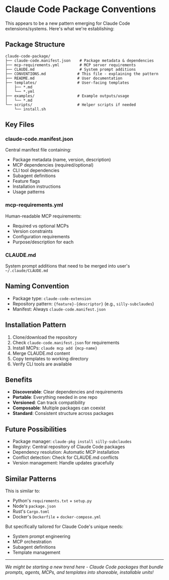 # Claude Code Package Conventions

This appears to be a new pattern emerging for Claude Code extensions/systems. Here's what we're establishing:

## Package Structure

```
claude-code-package/
├── claude-code.manifest.json    # Package metadata & dependencies
├── mcp-requirements.yml         # MCP server requirements
├── CLAUDE.md                    # System prompt additions
├── CONVENTIONS.md              # This file - explaining the pattern
├── README.md                   # User documentation
├── templates/                  # User-facing templates
│   ├── *.md
│   └── *.yml
├── examples/                   # Example outputs/usage
│   └── *.md
└── scripts/                    # Helper scripts if needed
    └── install.sh
```

## Key Files

### claude-code.manifest.json
Central manifest file containing:
- Package metadata (name, version, description)
- MCP dependencies (required/optional)
- CLI tool dependencies
- Subagent definitions
- Feature flags
- Installation instructions
- Usage patterns

### mcp-requirements.yml
Human-readable MCP requirements:
- Required vs optional MCPs
- Version constraints
- Configuration requirements
- Purpose/description for each

### CLAUDE.md
System prompt additions that need to be merged into user's `~/.claude/CLAUDE.md`

## Naming Convention
- Package type: `claude-code-extension`
- Repository pattern: `{feature}-{descriptor}` (e.g., `silly-subclaudes`)
- Manifest: Always `claude-code.manifest.json`

## Installation Pattern
1. Clone/download the repository
2. Check `claude-code.manifest.json` for requirements
3. Install MCPs: `claude mcp add {mcp-name}`
4. Merge CLAUDE.md content
5. Copy templates to working directory
6. Verify CLI tools are available

## Benefits
- **Discoverable**: Clear dependencies and requirements
- **Portable**: Everything needed in one repo
- **Versioned**: Can track compatibility
- **Composable**: Multiple packages can coexist
- **Standard**: Consistent structure across packages

## Future Possibilities
- Package manager: `claude-pkg install silly-subclaudes`
- Registry: Central repository of Claude Code packages
- Dependency resolution: Automatic MCP installation
- Conflict detection: Check for CLAUDE.md conflicts
- Version management: Handle updates gracefully

## Similar Patterns
This is similar to:
- Python's `requirements.txt` + `setup.py`
- Node's `package.json`
- Rust's `Cargo.toml`
- Docker's `Dockerfile` + `docker-compose.yml`

But specifically tailored for Claude Code's unique needs:
- System prompt engineering
- MCP orchestration
- Subagent definitions
- Template management

---
*We might be starting a new trend here - Claude Code packages that bundle prompts, agents, MCPs, and templates into shareable, installable units!*